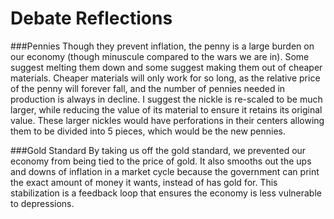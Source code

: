 Debate Reflections
======

###Pennies
Though they prevent inflation, the penny is a large burden on our economy (though minuscule compared to the wars we are in). Some suggest melting them down and some suggest making them out of cheaper materials. Cheaper materials will only work for so long, as the relative price of the penny will forever fall, and the number of pennies needed in production is always in decline. I suggest the nickle is re-scaled to be much larger, while reducing the value of its material to ensure it retains its original value. These larger nickles would have perforations in their centers allowing them to be divided into 5 pieces, which would be the new pennies.

###Gold Standard 
By taking us off the gold standard, we prevented our economy from being tied to the price of gold. It also smooths out the ups and downs of inflation in a market cycle because the government can print the exact amount of money it wants, instead of has gold for. This stabilization is a feedback loop that ensures the economy is less vulnerable to depressions.
